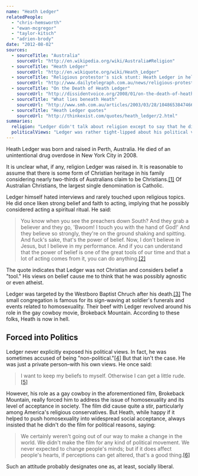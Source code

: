 ```yaml
---
name: "Heath Ledger"
relatedPeople:
  - "chris-hemsworth"
  - "ewan-mcgregor"
  - "taylor-kitsch"
  - "adrien-brody"
date: "2012-08-02"
sources:
  - sourceTitle: "Australia"
    sourceUrl: "http://en.wikipedia.org/wiki/Australia#Religion"
  - sourceTitle: "Heath Ledger"
    sourceUrl: "http://en.wikiquote.org/wiki/Heath_Ledger"
  - sourceTitle: "Religious protestor's sick stunt: Heath Ledger in hell"
    sourceUrl: "http://www.dailytelegraph.com.au/news/religious-protesters-sick-stunt-heath-ledger-in-hell/story-e6freuy9-1111115417680"
  - sourceTitle: "On the Death of Heath Ledger"
    sourceUrl: "http://dissidentvoice.org/2008/01/on-the-death-of-heath-ledger/"
  - sourceTitle: "What lies beneath Heath"
    sourceUrl: "http://www.smh.com.au/articles/2003/03/28/1048653847466.html"
  - sourceTitle: "Heath Ledger quotes"
    sourceUrl: "http://thinkexist.com/quotes/heath_ledger/2.html"
summaries:
  religion: "Ledger didn't talk about religion except to say that he didn't \"believe in Jesus.\""
  politicalViews: "Ledger was rather tight-lipped about his political views, but his role in the film \"Brokeback Mountain\" forced him to reveal his socially liberal side."
---
```


Heath Ledger was born and raised in Perth, Australia. He died of an unintentional drug overdose in New York City in 2008.

It is unclear what, if any, religion Ledger was raised in. It is reasonable to assume that there is some form of Christian heritage in his family considering nearly two-thirds of Australians claim to be Christians.<a class="source-citation" href="#http%3A%2F%2Fen.wikipedia.org%2Fwiki%2FAustralia%23Religion" title="Australia">[1]</a> Of Australian Christians, the largest single denomination is Catholic.

Ledger himself hated interviews and rarely touched upon religious topics. He did once liken strong belief and faith to acting, implying that he possibly considered acting a spiritual ritual. He said:

>You know when you see the preachers down South? And they grab a believer and they go, 'Bwoom! I touch you with the hand of God!' And they believe so strongly, they're on the ground shaking and spitting. And fuck's sake, that's the power of belief. Now, I don't believe in Jesus, but I believe in my performance. And if you can understand that the power of belief is one of the great tools of our time and that a lot of acting comes from it, you can do anything.<a class="source-citation" href="#http%3A%2F%2Fen.wikiquote.org%2Fwiki%2FHeath_Ledger" title="Heath Ledger">[2]</a>

The quote indicates that Ledger was not Christian and considers belief a "tool." His views on belief cause me to think that he was possibly agnostic or even atheist.

Ledger was targeted by the Westboro Baptist Chruch after his death.<a class="source-citation" href="#http%3A%2F%2Fwww.dailytelegraph.com.au%2Fnews%2Freligious-protesters-sick-stunt-heath-ledger-in-hell%2Fstory-e6freuy9-1111115417680" title="Religious protestor&apos;s sick stunt: Heath Ledger in hell">[3]</a> The small congregation is famous for its sign-waving at soldier's funerals and events related to homosexuality. Their beef with Ledger revolved around his role in the gay cowboy movie, Brokeback Mountain. According to these folks, Heath is now in hell.


## Forced into Politics

Ledger never explicitly exposed his political views. In fact, he was sometimes accused of being "non-political."<a class="source-citation" href="#http%3A%2F%2Fdissidentvoice.org%2F2008%2F01%2Fon-the-death-of-heath-ledger%2F" title="On the Death of Heath Ledger">[4]</a> But that isn't the case. He was just a private person–with his own views. He once said:

>I want to keep my beliefs to myself. Otherwise I can get a little rude.<a class="source-citation" href="#http%3A%2F%2Fwww.smh.com.au%2Farticles%2F2003%2F03%2F28%2F1048653847466.html" title="What lies beneath Heath">[5]</a>

However, his role as a gay cowboy in the aforementioned film, Brokeback Mountain, really forced him to address the issue of homosexuality and its level of acceptance in society. The film did cause quite a stir, particularly among America's religious conservatives. But Heath, while happy if it helped to push homosexuality into widespread social acceptance, always insisted that he didn't do the film for political reasons, saying:

>We certainly weren't going out of our way to make a change in the world. We didn't make the film for any kind of political movement. We never expected to change people's minds; but if it does affect people's hearts, if perceptions can get altered, that's a good thing.<a class="source-citation" href="#http%3A%2F%2Fthinkexist.com%2Fquotes%2Fheath_ledger%2F2.html" title="Heath Ledger quotes">[6]</a>

Such an attitude probably designates one as, at least, socially liberal.
